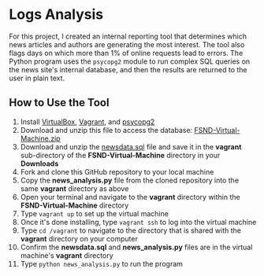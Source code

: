 # Logs Analysis
For this project, I created an internal reporting tool that determines which news articles and authors are generating the most interest. The tool also flags days on which more than 1% of online requests lead to errors. The Python program uses the `psycopg2` module to run complex SQL queries on the news site's internal database, and then the results are returned to the user in plain text.

## How to Use the Tool
1. Install [VirtualBox](https://www.virtualbox.org/wiki/Downloads), [Vagrant](https://www.vagrantup.com/downloads.html), and [psycopg2](http://initd.org/psycopg/download/)
2. Download and unzip this file to access the database: [FSND-Virtual-Machine.zip](https://d17h27t6h515a5.cloudfront.net/topher/2017/August/59822701_fsnd-virtual-machine/fsnd-virtual-machine.zip)
3. Download and unzip the [newsdata.sql](https://d17h27t6h515a5.cloudfront.net/topher/2016/August/57b5f748_newsdata/newsdata.zip) file and save it in the **vagrant** sub-directory of the **FSND-Virtual-Machine** directory in your **Downloads**
4. Fork and clone this GitHub repository to your local machine
5. Copy the **news_analysis.py** file from the cloned repository into the same  **vagrant** directory as above
6. Open your terminal and navigate to the **vagrant** directory within the **FSND-Virtual-Machine** directory
7. Type `vagrant up` to set up the virtual machine
8. Once it's done installing, type `vagrant ssh` to log into the virtual machine
9. Type `cd /vagrant` to navigate to the directory that is shared with the **vagrant** directory on your computer
10. Confirm the **newsdata.sql** and **news_analysis.py** files are in the virtual machine's **vagrant** directory
11. Type `python news_analysis.py` to run the program
